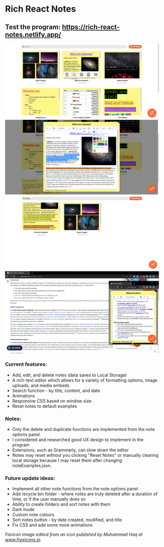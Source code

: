 # Rich React Notes
## Test the program: https://rich-react-notes.netlify.app/

![Rich React Notes - Screenshot 1](screenshots/Rich-React-Notes-screenshot-1.png)
![Rich React Notes - Screenshot 2](screenshots/Rich-React-Notes-screenshot-2.png)
![Rich React Notes - Screenshot 3](screenshots/Rich-React-Notes-screenshot-3.png)
![Rich React Notes - Screenshot 3](screenshots/Rich-React-Notes-screenshot-4.png)

### Current features:
- Add, edit, and delete notes (data saves to Local Storage)
- A rich-text editor which allows for a variety of formatting options, image uploads, and media embeds
- Search function - by title, content, and date
- Animations
- Responsive CSS based on window size
- Reset notes to default examples

### Notes:
- Only the delete and duplicate functions are implemented from the note options panel.
- I considered and researched good UX design to implement in the program
- Extensions, such as Grammarly, can slow down the editor
- Notes may reset without you clicking "Reset Notes" or manually clearing local storage because I may reset them after changing noteExamples.json.

### Future update ideas:
- Implement all other note functions from the note options panel
- Add recycle bin folder - where notes are truly deleted after a duration of time, or if the user manually does so
- Ability to create folders and sort notes with them
- Dark mode
- Custom note colours
- Sort notes button - by date created, modified, and title
- Fix CSS and add some more animations

*Favicon image edited from an icon published by Muhammad Haq at www.freeicons.io.*
